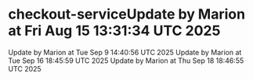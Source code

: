 # checkout-serviceUpdate by Marion at Fri Aug 15 13:31:34 UTC 2025
Update by Marion at Tue Sep  9 14:40:56 UTC 2025
Update by Marion at Tue Sep 16 18:45:59 UTC 2025
Update by Marion at Thu Sep 18 18:46:55 UTC 2025
